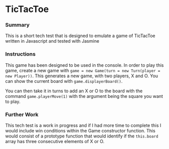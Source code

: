 # TicTacToe

### Summary

This is a short tech test that is designed to emulate a game of TicTacToe written in Javascript and tested with Jasmine

### Instructions

This game has been designed to be used in the console. In order to play this game, create a new game with `game = new Game(turn = new Turn(player = new Player))`. This generates a new game, with two players, X and O. You can show the current board with `game.displayerBoard()`.

You can then take it in turns to add an X or O to the board with the command `game.playerMove(1)` with the argument being the square you want to play.

### Further Work

This tech test is a work in progress and if I had more time to complete this I would include win conditions within the Game constructor function. This would consist of a prototype function that would identify if the `this.board` array has three consecutive elements of X or O.
